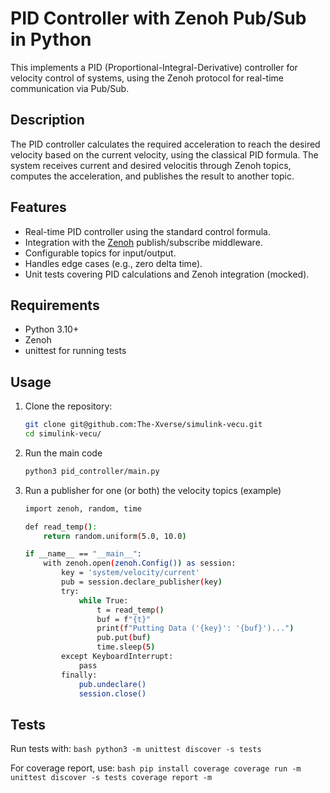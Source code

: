 # PID Controller with Zenoh Pub/Sub in Python

This implements a PID (Proportional-Integral-Derivative) controller for velocity control of systems, using the Zenoh protocol for real-time communication via Pub/Sub.


## Description
The PID controller calculates the required acceleration to reach the desired velocity based on the current velocity, using the classical PID formula. The system receives current and desired velocitis through Zenoh topics, computes the acceleration, and publishes the result to another topic.


## Features

- Real-time PID controller using the standard control formula.
- Integration with the [Zenoh](https://zenoh.io/) publish/subscribe middleware.
- Configurable topics for input/output.
- Handles edge cases (e.g., zero delta time).
- Unit tests covering PID calculations and Zenoh integration (mocked).


## Requirements

- Python 3.10+
- Zenoh
- unittest for running tests


## Usage

1. Clone the repository:
    ```bash
    git clone git@github.com:The-Xverse/simulink-vecu.git 
    cd simulink-vecu/
    ```

2. Run the main code
    ```bash
    python3 pid_controller/main.py
    ```

3. Run a publisher for one (or both) the velocity topics (example)
    ```bash
    import zenoh, random, time

    def read_temp():
        return random.uniform(5.0, 10.0)

    if __name__ == "__main__":
        with zenoh.open(zenoh.Config()) as session:
            key = 'system/velocity/current'
            pub = session.declare_publisher(key)
            try:
                while True:
                    t = read_temp()
                    buf = f"{t}"
                    print(f"Putting Data ('{key}': '{buf}')...")
                    pub.put(buf)
                    time.sleep(5)
            except KeyboardInterrupt:
                pass
            finally:
                pub.undeclare()
                session.close()
    ```


## Tests

Run tests with:
    ```bash
    python3 -m unittest discover -s tests
    ```

For coverage report, use:
    ```bash
    pip install coverage
    coverage run -m unittest discover -s tests
    coverage report -m
    ```
